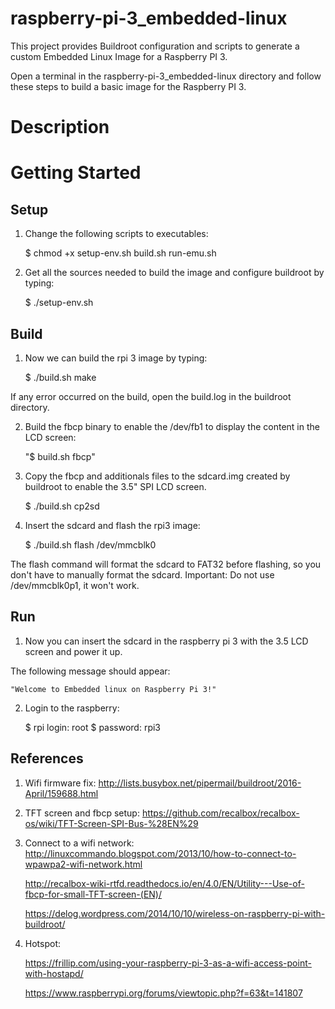 # raspberry-pi-3_embedded-linux
This project provides Buildroot configuration and scripts to generate a custom Embedded Linux Image for a Raspberry PI 3.

Open a terminal in the raspberry-pi-3_embedded-linux directory and follow these steps to build a basic image for the Raspberry PI 3.

# Description

# Getting Started

## Setup

1. Change the following scripts to executables:
	
	$ chmod +x setup-env.sh build.sh run-emu.sh

2. Get all the sources needed to build the image and configure buildroot by typing:

	$ ./setup-env.sh
	
## Build

1. Now we can build the rpi 3 image by typing:

	$ ./build.sh make
	
If any error occurred on the build, open the build.log in the buildroot directory.

2. Build the fbcp binary to enable the /dev/fb1 to display the content in the LCD screen:

	"$ build.sh fbcp"

3. Copy the fbcp and additionals files to the sdcard.img created by buildroot to enable the 3.5" SPI LCD screen.
	
	$ ./build.sh cp2sd
	
4. Insert the sdcard and flash the rpi3 image:

	$ ./build.sh flash /dev/mmcblk0
	
The flash command will format the sdcard to FAT32 before flashing,
so you don't have to manually format the sdcard.
Important: Do not use /dev/mmcblk0p1, it won't work.

## Run

1. Now you can insert the sdcard in the raspberry pi 3 with the 3.5 LCD screen and power it up.

The following message should appear:

	"Welcome to Embedded linux on Raspberry Pi 3!"
	
2. Login to the raspberry:

	$ rpi login: root
	$ password: rpi3

## References

1. Wifi firmware fix:
	http://lists.busybox.net/pipermail/buildroot/2016-April/159688.html
	
2. TFT screen and fbcp setup:
	https://github.com/recalbox/recalbox-os/wiki/TFT-Screen-SPI-Bus-%28EN%29
	
3. Connect to a wifi network:
	http://linuxcommando.blogspot.com/2013/10/how-to-connect-to-wpawpa2-wifi-network.html
	
	http://recalbox-wiki-rtfd.readthedocs.io/en/4.0/EN/Utility---Use-of-fbcp-for-small-TFT-screen-(EN)/
	
	https://delog.wordpress.com/2014/10/10/wireless-on-raspberry-pi-with-buildroot/

4. Hotspot:

	https://frillip.com/using-your-raspberry-pi-3-as-a-wifi-access-point-with-hostapd/

	https://www.raspberrypi.org/forums/viewtopic.php?f=63&t=141807
	
